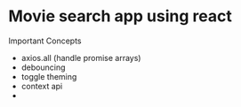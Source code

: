 # Movie search app using react

Important Concepts 
 - axios.all (handle promise arrays)
 - debouncing 
 - toggle theming
 - context api
 - 
